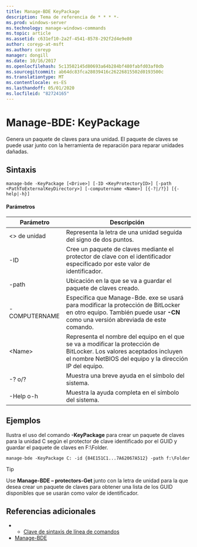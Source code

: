 ```yaml
---
title: Manage-BDE KeyPackage
description: Tema de referencia de * * * *-
ms.prod: windows-server
ms.technology: manage-windows-commands
ms.topic: article
ms.assetid: c631ef10-2a2f-4541-8578-292f2d4e9e80
author: coreyp-at-msft
ms.author: coreyp
manager: dongill
ms.date: 10/16/2017
ms.openlocfilehash: 5c13502145d80693a64b284bf480fabfd03af0db
ms.sourcegitcommit: ab64dc83fca28039416c26226815502d0193500c
ms.translationtype: MT
ms.contentlocale: es-ES
ms.lasthandoff: 05/01/2020
ms.locfileid: "82724165"
---
```

# <a name="manage-bde-keypackage"></a>Manage-BDE: KeyPackage



Genera un paquete de claves para una unidad. El paquete de claves se puede usar junto con la herramienta de reparación para reparar unidades dañadas.

## <a name="syntax"></a>Sintaxis

```
manage-bde -KeyPackage [<Drive>] [-ID <KeyProtectoryID>] [-path <PathToExternalKeyDirectory>] [-computername <Name>] [{-?|/?}] [{-help|-h}]
```

#### <a name="parameters"></a>Parámetros

|Parámetro|Descripción|
|---------|-----------|
|\<> de unidad|Representa la letra de una unidad seguida del signo de dos puntos.|
|-ID|Cree un paquete de claves mediante el protector de clave con el identificador especificado por este valor de identificador.|
|-path|Ubicación en la que se va a guardar el paquete de claves creado.|
|-COMPUTERNAME|Especifica que Manage-Bde. exe se usará para modificar la protección de BitLocker en otro equipo. También puede usar **-CN** como una versión abreviada de este comando.|
|\<Name>|Representa el nombre del equipo en el que se va a modificar la protección de BitLocker. Los valores aceptados incluyen el nombre NetBIOS del equipo y la dirección IP del equipo.|
|-? o/?|Muestra una breve ayuda en el símbolo del sistema.|
|-Help o-h|Muestra la ayuda completa en el símbolo del sistema.|

## <a name="examples"></a>Ejemplos

Ilustra el uso del comando **-KeyPackage** para crear un paquete de claves para la unidad C según el protector de clave identificado por el GUID y guardar el paquete de claves en F:\Folder.
```
manage-bde -KeyPackage C: -id {84E151C1...7A62067A512} -path f:\Folder
```

> [!TIP]
> Use **Manage-BDE – protectors-Get** junto con la letra de unidad para la que desea crear un paquete de claves para obtener una lista de los GUID disponibles que se usarán como valor de identificador.

## <a name="additional-references"></a>Referencias adicionales

-   - [Clave de sintaxis de línea de comandos](command-line-syntax-key.md)
-   [Manage-BDE](manage-bde.md)
